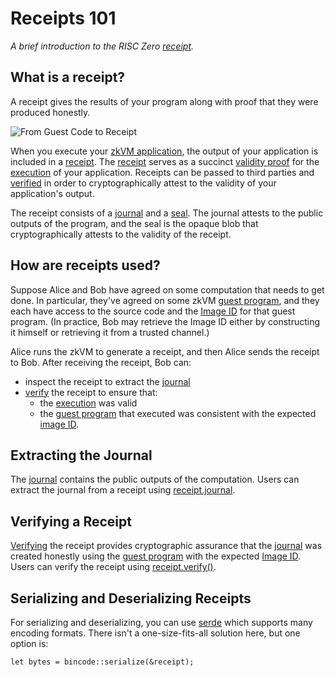 # Receipts 101

_A brief introduction to the RISC Zero [receipt]._

## What is a receipt?

A receipt gives the results of your program along with proof that they were
produced honestly.

![From Guest Code to Receipt](/diagrams/from-rust-to-receipt.png)

When you execute your [zkVM application][zkvm], the output of your application
is included in a [receipt]. The [receipt] serves as a succinct [validity proof]
for the [execution] of your application. Receipts can be passed to third parties
and [verified][verify] in order to cryptographically attest to the validity of
your application's output.

<!-- The following text is duplicated from the definition of "receipt" on the terminology page.-->

The receipt consists of a [journal] and a [seal]. The journal attests to the
public outputs of the program, and the seal is the opaque blob that
cryptographically attests to the validity of the receipt.

<!-- End receipt definition. -->

## How are receipts used?

Suppose Alice and Bob have agreed on some computation that needs to get done. In
particular, they've agreed on some zkVM [guest program], and they each have
access to the source code and the [Image ID] for that guest program. (In
practice, Bob may retrieve the Image ID either by constructing it himself or
retrieving it from a trusted channel.)

Alice runs the zkVM to generate a receipt, and then Alice sends the receipt to
Bob. After receiving the receipt, Bob can:

- inspect the receipt to extract the [journal]
- [verify] the receipt to ensure that:
  - the [execution] was valid
  - the [guest program] that executed was consistent with the expected [image
    ID].

## Extracting the Journal

The [journal] contains the public outputs of the computation. Users can extract
the journal from a receipt using [receipt.journal].

## Verifying a Receipt

[Verifying][verify] the receipt provides cryptographic assurance that the [journal] was
created honestly using the [guest program] with the expected [Image ID]. Users
can verify the receipt using [receipt.verify()].

## Serializing and Deserializing Receipts

For serializing and deserializing, you can use [serde] which supports many
encoding formats. There isn't a one-size-fits-all solution here, but one option
is:

`let bytes = bincode::serialize(&receipt);`

[execution]: /terminology#execution-trace

[guest program]: /terminology#guest-program

[Image ID]: /terminology#image-id

[journal]: /terminology#journal

[receipt]: /terminology#receipt

[receipt.verify()]: https://docs.rs/risc0-zkvm/*/risc0_zkvm/struct.Receipt.html#method.verify

[receipt.journal]: https://docs.rs/risc0-zkvm/*/risc0_zkvm/struct.Receipt.html#structfield.journal

[seal]: /terminology#seal

[serde]: https://crates.io/crates/serde

[validity proof]: /terminology#validity-proof

[verify]: /terminology#verify

[quickstart]: ./quickstart.md

[zkvm]: ./zkvm_overview.md
